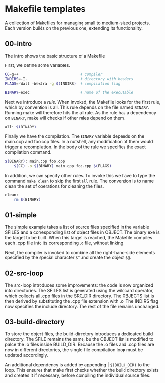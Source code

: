 # Makefile templates

A collection of Makefiles for managing small to medium-sized projects. Each version builds on the previous one, extending its functionality.

## 00-intro

The intro shows the basic structure of a Makefile

First, we define some variables.

```bash
CC=g++                            # compiler                          
INDIRS=-I.                        # directory with headers
FLAGS=-Wall -Wextra -g $(INDIRS)  # compilation flag

BINARY=exec                       # name of the executable
```

Next we introduce a *rule*. When invoked, the Makefile looks for the first rule, which by convention is all. This rule depends on the file named `BINARY`. Running make will therefore hits the all rule. As the rule has a dependency on `BINARY`, make will checks if other rules depend on them.

```bash
all: $(BINARY)
```

Finally we have the compilation. The `BINARY` variable depends on the main.ccp and foo.ccp files. In a nutshell, any modification of them would trigger a recompilation. In the body of the rule we specifies the exact compilation command.

```bash
$(BINARY): main.cpp foo.cpp
	$(CC) -o $(BINARY) main.cpp foo.cpp $(FLAGS)
```

In addition, we can specify other rules. To invoke this we have to type the command `make clean` to skip the first `all` rule. The convention is to name clean the set of operations for cleaning the files. 

```bash
clean:
	rm $(BINARY) 
```


## 01-simple

The simple example takes a list of source files specified in the variable SFILES and a corresponding list of object files in OBJECT. The binary exe is the target to be built. When this target is reached, the Makefile compiles each .cpp file into its corresponding .o file, without linking.

Next, the compiler is invoked to combine all the right-hand-side elements specified by the special character `$^` and create the object `$@`.


## 02-src-loop

The src-loop introduces some improvements: the code is now organized into directories. The SFILES list is generated using the wildcard operator, which collects all .cpp files in the SRC_DIR directory. The OBJECTS list is then derived by substituting the .cpp file extension with .o. The INDIRS flag now specifies the include directory. The rest of the file remains unchanged.

## 03-build-directory

To store the object files, the build-directory introduces a dedicated build directory. The SFILE remains the same, bu the OBJECT list is modified to palce the .o files inside BUILD_DIR. Because the .o files and .ccp files are now in different directories, the single-file compilation loop must be updated accordingly. 

An additional dependency is added by appending | `$(BUILD_DIR)` to the loop. This ensures that make first checks whether the build directory exists and creates it if necessary, before compiling the individual source files.
